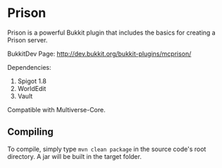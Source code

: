 # Prison

Prison is a powerful Bukkit plugin that includes the basics for creating a Prison server.

BukkitDev Page: http://dev.bukkit.org/bukkit-plugins/mcprison/

Dependencies:
1. Spigot 1.8
1. WorldEdit
1. Vault

Compatible with Multiverse-Core.

## Compiling
To compile, simply type ```mvn clean package``` in the source code's root directory.
A jar will be built in the target folder.